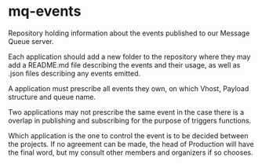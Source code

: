 # mq-events
Repository holding information about the events published to our Message Queue server.


Each application should add a new folder to the repository where they may add a README.md file describing the events and their usage, as well as .json files describing any events emitted.

A application must prescribe all events they own, on which Vhost, Payload structure and queue name.

Two applications may not prescribe the same event in the case there is a overlap in publishing and subscribing for the purpose of triggers functions. 

Which application is the one to control the event is to be decided between the projects. If no agreement can be made, the head of Production will have the final word, but my consult other members and organizers if so chooses.
